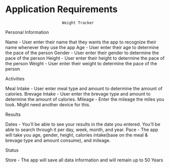 # Application Requirements

                             Weight Tracker

Personal Information

Name - User enter their name that they wants the app to recognize their name whenever they
use the app
Age - User enter their age to determine the pace of the person
Gender - User enter their gender to determine the pace of the person 
Height - User enter their height to determine the pace of the person 
Weight - User enter their weight to determine the pace of the person

Activities

Meal Intake - User enter meal type and amount to determine the amount of calories. 
Brevage Intake - User enter the brevage type and amount to determine the amount of calories.
Mileage - Enter the mileage the miles you took. Might need another device for this.

Results

Dates - You'll be able to see your results in the date you entered. You'll be able to search through it per day, week, month, and year.
Pace - The app will take you age, gender, height, calories intake(base on the meal & brevage type and amount consume), and mileage. 

Status

Store - The app will save all data information and will remain up to 50 Years
 
